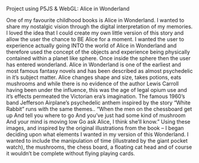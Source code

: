 Project using P5JS & WebGL: Alice in Wonderland

One of my favourite childhood books is Alice in Wonderland. I wanted to share my nostalgic vision through the digital interpretation of my memories. I loved the idea that I could create my own little version of this story and allow the user the chance to BE Alice for a moment.
I wanted the user to experience actually going INTO the world of Alice in Wonderland and therefore used the concept of the objects and experience being physically contained within a planet like sphere. Once inside the sphere then the user has entered wonderland.
Alice in Wonderland is one of the earliest and most famous fantasy novels and has been described as almost psychedelic in it’s subject matter. Alice changes shape and size, takes potions, eats mushrooms and while there is no evidence of the author Lewis Carroll having been under the influence, this was the age of legal opium use and it’s effects permeated the Victorian era’s imagination.
The famous 1960’s band Jefferson Airplane’s psychedelic anthem inspired by the story “White Rabbit” runs with the same themes..
“When the men on the chessboard get up And tell you where to go
And you’ve just had some kind of mushroom And your mind is moving low
Go ask Alice, I think she’ll know.”
Using these images, and inspired by the original illustrations from the book – I began deciding upon what elements I wanted in my version of this Wonderland. I wanted to include the manipulation of time (illustrated by the giant pocket watch), the mushrooms, the chess board, a floating cat head and of course it wouldn’t be complete without flying playing cards.
  
